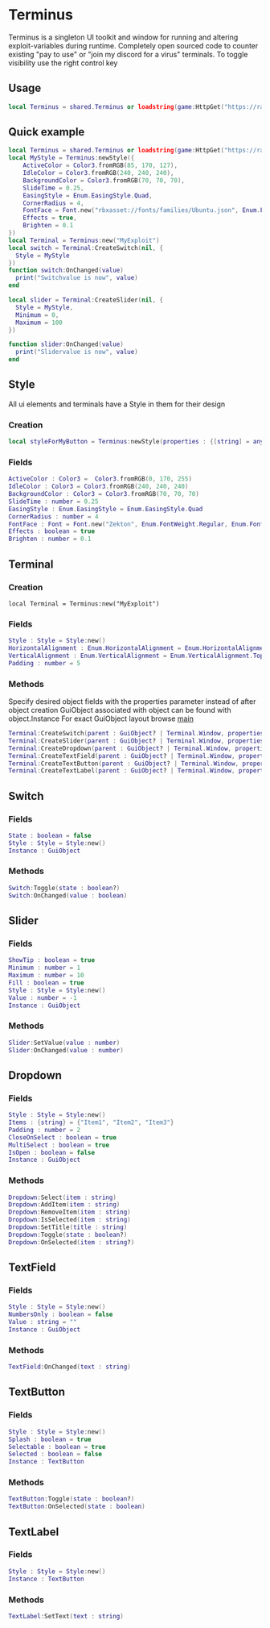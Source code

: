 # Terminus
Terminus is a singleton UI toolkit and window for running and altering exploit-variables during runtime.
Completely open sourced code to counter existing "pay to use" or "join my discord for a virus" terminals.
To toggle visibility use the right control key
## Usage
```lua
local Terminus = shared.Terminus or loadstring(game:HttpGet("https://raw.githubusercontent.com/synapsegod/terminus/main/main.lua"))()
```
## Quick example
```lua
local Terminus = shared.Terminus or loadstring(game:HttpGet("https://raw.githubusercontent.com/synapsegod/terminus/main/main.lua"))()
local MyStyle = Terminus:newStyle({
	ActiveColor = Color3.fromRGB(85, 170, 127),
	IdleColor = Color3.fromRGB(240, 240, 240),
	BackgroundColor = Color3.fromRGB(70, 70, 70),
	SlideTime = 0.25,
	EasingStyle = Enum.EasingStyle.Quad,
	CornerRadius = 4,
	FontFace = Font.new("rbxasset://fonts/families/Ubuntu.json", Enum.FontWeight.Regular, Enum.FontStyle.Normal),
	Effects = true,
	Brighten = 0.1
})
local Terminal = Terminus:new("MyExploit")
local switch = Terminal:CreateSwitch(nil, {
  Style = MyStyle
})
function switch:OnChanged(value)
  print("Switchvalue is now", value)
end

local slider = Terminal:CreateSlider(nil, {
  Style = MyStyle,
  Minimum = 0,
  Maximum = 100
})

function slider:OnChanged(value)
  print("Slidervalue is now", value)
end
```
## Style
All ui elements and terminals have a Style in them for their design
### Creation
```lua
local styleForMyButton = Terminus:newStyle(properties : {[string] = any})
```
### Fields
```lua
ActiveColor : Color3 =  Color3.fromRGB(0, 170, 255)
IdleColor : Color3 = Color3.fromRGB(240, 240, 240)
BackgroundColor : Color3 = Color3.fromRGB(70, 70, 70)
SlideTime : number = 0.25
EasingStyle : Enum.EasingStyle = Enum.EasingStyle.Quad
CornerRadius : number = 4
FontFace : Font = Font.new("Zekton", Enum.FontWeight.Regular, Enum.FontStyle.Normal)
Effects : boolean = true
Brighten : number = 0.1
```
## Terminal
### Creation
```
local Terminal = Terminus:new("MyExploit")
```
### Fields
```lua
Style : Style = Style:new()
HorizontalAlignment : Enum.HorizontalAlignment = Enum.HorizontalAlignment.Center
VerticalAlignment : Enum.VerticalAlignment = Enum.VerticalAlignment.Top
Padding : number = 5
```
### Methods
Specify desired object fields with the properties parameter instead of after object creation
GuiObject associated with object can be found with object.Instance
For exact GuiObject layout browse [main](https://github.com/synapsegod/terminus/blob/main/main.lua)
```lua
Terminal:CreateSwitch(parent : GuiObject? | Terminal.Window, properties : {[string] = any}) : Switch
Terminal:CreateSlider(parent : GuiObject? | Terminal.Window, properties : {[string] = any}) : Slider
Terminal:CreateDropdown(parent : GuiObject? | Terminal.Window, properties : {[string] = any}) : Dropdown
Terminal:CreateTextField(parent : GuiObject? | Terminal.Window, properties : {[string] = any}) : TextField
Terminal:CreateTextButton(parent : GuiObject? | Terminal.Window, properties : {[string] = any}) : TextButton
Terminal:CreateTextLabel(parent : GuiObject? | Terminal.Window, properties : {[string] = any}) : TextLabel
```
## Switch
### Fields
```lua
State : boolean = false
Style : Style = Style:new()
Instance : GuiObject
````
### Methods
```lua
Switch:Toggle(state : boolean?)
Switch:OnChanged(value : boolean)
```
## Slider
### Fields
```lua
ShowTip : boolean = true
Minimum : number = 1
Maximum : number = 10
Fill : boolean = true
Style : Style = Style:new()
Value : number = -1
Instance : GuiObject
```
### Methods
```lua
Slider:SetValue(value : number)
Slider:OnChanged(value : number)
```
## Dropdown
### Fields
```lua
Style : Style = Style:new()
Items : {string} = {"Item1", "Item2", "Item3"}
Padding : number = 2
CloseOnSelect : boolean = true
MultiSelect : boolean = true
IsOpen : boolean = false
Instance : GuiObject
```
### Methods
```lua
Dropdown:Select(item : string)
Dropdown:AddItem(item : string)
Dropdown:RemoveItem(item : string)
Dropdown:IsSelected(item : string)
Dropdown:SetTitle(title : string)
Dropdown:Toggle(state : boolean?)
Dropdown:OnSelected(item : string?)
```
## TextField
### Fields
```lua
Style : Style = Style:new()
NumbersOnly : boolean = false
Value : string = ""
Instance : GuiObject
```
### Methods
```lua
TextField:OnChanged(text : string)
```
## TextButton
### Fields
```lua
Style : Style = Style:new()
Splash : boolean = true
Selectable : boolean = true
Selected : boolean = false
Instance : TextButton
```
### Methods
```lua
TextButton:Toggle(state : boolean?)
TextButton:OnSelected(state : boolean)
```
## TextLabel
### Fields
```lua
Style : Style = Style:new()
Instance : TextButton
```
### Methods
```lua
TextLabel:SetText(text : string)
```
